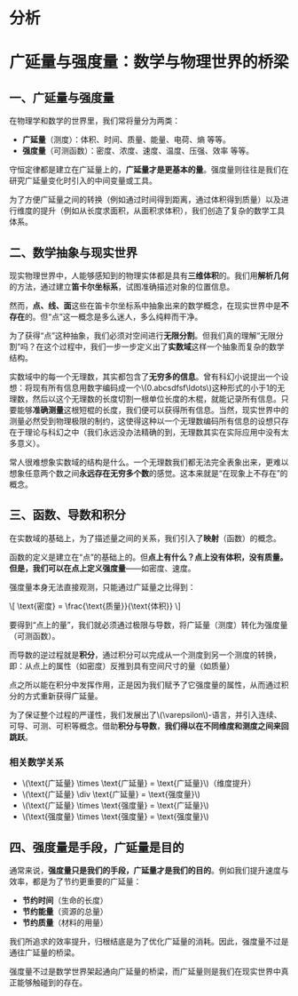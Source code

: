 # 分析

# 广延量与强度量：数学与物理世界的桥梁

## 一、广延量与强度量

在物理学和数学的世界里，我们常将量分为两类：

- **广延量**（测度）：体积、时间、质量、能量、电荷、熵 等等。
- **强度量**（可测函数）：密度、浓度、速度、温度、压强、效率 等等。

守恒定律都是建立在广延量上的，**广延量才是更基本的量**。强度量则往往是我们在研究广延量变化时引入的中间变量或工具。

为了方便广延量之间的转换（例如通过时间得到距离，通过体积得到质量）以及进行维度的提升（例如从长度求面积，从面积求体积），我们创造了复杂的数学工具体系。

## 二、数学抽象与现实世界

现实物理世界中，人能够感知到的物理实体都是具有**三维体积**的。我们用**解析几何**的方法，通过建立**笛卡尔坐标系**，试图准确描述对象的位置信息。

然而，**点、线、面**这些在笛卡尔坐标系中抽象出来的数学概念，在现实世界中是**不存在**的。但“点”这一概念是多么迷人，多么纯粹而干净。

为了获得“点”这种抽象，我们必须对空间进行**无限分割**。但我们真的理解“无限分割”吗？在这个过程中，我们一步一步定义出了**实数域**这样一个抽象而复杂的数学结构。

实数域中的每一个无理数，其实都包含了**无穷多的信息**。曾有科幻小说提出一个设想：将现有所有信息用数字编码成一个\\(0.abcsdfsf\ldots\\)这种形式的小于1的无理数，然后以这个无理数的长度切割一根单位长度的木棍，就能记录所有信息。只要能够**准确测量**这根短棍的长度，我们便可以获得所有信息。当然，现实世界中的测量必然受到物理极限的制约，这使得这种以一个无理数编码所有信息的设想只存在于理论与科幻之中（我们永远没办法精确的到，无理数其实在实际应用中没有太多意义）。

常人很难想象实数域的结构是什么。一个无理数我们都无法完全表象出来，更难以想象任意两个数之间**永远存在无穷多个数**的感觉。这本来就是“在现象上不存在”的概念。

## 三、函数、导数和积分

在实数域的基础上，为了描述量之间的关系，我们引入了**映射**（函数）的概念。

函数的定义是建立在“点”的基础上的。但**点上有什么？**点上没有体积，没有质量。但是，我们可以在点上定义**强度量**——如密度、速度。

强度量本身无法直接观测，只能通过广延量之比得到：

\\[
\text{密度} = \frac{\text{质量}}{\text{体积}}
\\]

要得到“点上的量”，我们就必须通过极限与导数，将广延量（测度）转化为强度量（可测函数）。

而导数的逆过程就是**积分**，通过积分可以完成从一个测度到另一个测度的转换，即：从点上的属性（如密度）反推到具有空间尺寸的量（如质量）

点之所以能在积分中发挥作用，正是因为我们赋予了它强度量的属性，从而通过积分的方式重新获得广延量。

为了保证整个过程的严谨性，我们发展出了\\(\varepsilon\\)-语言，并引入连续、可导、可测、可积等概念。借助**积分与导数**，**我们得以在不同维度和测度之间来回跳跃**。

### 相关数学关系

- \\(\text{广延量} \times \text{广延量} = \text{广延量}\\)（维度提升）
- \\(\text{广延量} \div \text{广延量} = \text{强度量}\\)
- \\(\text{广延量} \times \text{强度量} = \text{广延量}\\)
- \\(\text{强度量} \times \text{强度量} = \text{强度量}\\)

## 四、强度量是手段，广延量是目的

通常来说，**强度量只是我们的手段，广延量才是我们的目的**。例如我们提升速度与效率，都是为了节约更重要的广延量：

- **节约时间**（生命的长度）
- **节约能量**（资源的总量）
- **节约质量**（材料的用量）

我们所追求的效率提升，归根结底是为了优化广延量的消耗。因此，强度量不过是通往广延量的桥梁。

强度量不过是数学世界架起通向广延量的桥梁，而广延量则是我们在现实世界中真正能够触碰到的存在。

